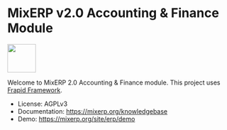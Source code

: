 # MixERP v2.0 Accounting & Finance Module 
<img src="https://cdn.mixerp.net/my/template/contents/images/logo.png" height="64" />

Welcome to MixERP 2.0 Accounting & Finance module. This project uses [Frapid Framework](https://github.com/frapid/frapid).

* License: AGPLv3
* Documentation: https://mixerp.org/knowledgebase
* Demo: https://mixerp.org/site/erp/demo
